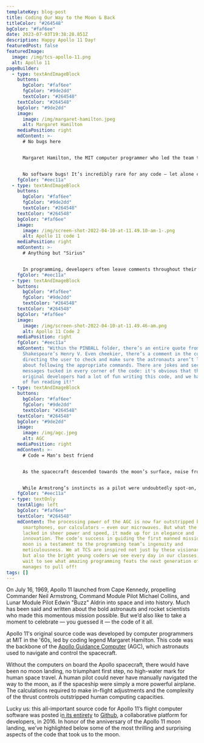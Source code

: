 ```yaml
---
templateKey: blog-post
title: Coding Our Way to the Moon & Back
titleColor: "#264548"
bgColor: "#faf6ee"
date: 2023-07-03T19:38:28.851Z
description: Happy Apollo 11 Day!
featuredPost: false
featuredImage:
  image: /img/tcs-apollo-11.png
  alt: Apollo 11
pageBuilder:
  - type: textAndImageBlock
    buttons:
      bgColor: "#faf6ee"
      fgColor: "#9de2dd"
      textColor: "#264548"
    textColor: "#264548"
    bgColor: "#9de2dd"
    image:
      image: /img/margaret-hamilton.jpeg
      alt: Margaret Hamilton
    mediaPosition: right
    mdContent: >-
      # No bugs here


      Margaret Hamilton, the MIT computer programmer who led the team that created the onboard Apollo software, was an unbelievably capable and precise programmer. As [The Guardian noted in an interview](https://www.theguardian.com/technology/2019/jul/13/margaret-hamilton-computer-scientist-interview-software-apollo-missions-1969-moon-landing-nasa-women) with her, “Her rigorous approach was so successful that no software bugs were ever known to have occurred during any crewed Apollo missions.”


      No software bugs! It’s incredibly rare for any code — let alone code as complex as the one powering the AGC — to be completely bug-free. Even today, mega-tech companies like Microsoft, Google, and Meta unofficially celebrate “Patch Tuesday” every month, when they release software patches to fix the bugs in their code. Now, we here at The Coding Space aren’t about to judge coding mistakes — we love mistakes for their irreplaceable educational value. That being said, the creation of a bug-less code managed by Hamilton and her team is still a feat worthy of admiration.
    fgColor: "#eec11a"
  - type: textAndImageBlock
    buttons:
      bgColor: "#faf6ee"
      fgColor: "#9de2dd"
      textColor: "#264548"
    textColor: "#264548"
    bgColor: "#faf6ee"
    image:
      image: /img/screen-shot-2022-04-10-at-11.49.10-am-1-.png
      alt: Apollo 11 code 1
    mediaPosition: right
    mdContent: >-
      # Anything but "Sirius"


      In programming, developers often leave comments throughout their code to describe to readers what the code is supposed to do. However, it’s obvious that the Apollo 11 programmers did more than that. Combing through the AGC source code, coding enthusiasts have found all sorts of easter eggs, consisting of playful messages, puns, and pop culture references. For example, the name for the file responsible for the spacecraft’s main ignition routine is titled "BURN_BABY_BURN," And the file responsible for the spaceship’s keyboard display system is called "PINBALL_GAME_BUTTONS_AND_LIGHTS".
    fgColor: "#eec11a"
  - type: textAndImageBlock
    buttons:
      bgColor: "#faf6ee"
      fgColor: "#9de2dd"
      textColor: "#264548"
    textColor: "#264548"
    bgColor: "#faf6ee"
    image:
      image: /img/screen-shot-2022-04-10-at-11.49.46-am.png
      alt: Apollo 11 Code 2
    mediaPosition: right
    fgColor: "#eec11a"
    mdContent: "Within the PINBALL folder, there’s an entire quote from
      Shakespeare’s Henry V. Even cheekier, there’s a comment in the code
      directing the user to check and make sure the astronauts aren’t lying
      about following the appropriate commands. There are jokes and secret
      messages tucked in every corner of the code: it's obvious that the
      original developers had a lot of fun writing this code, and we have a lot
      of fun reading it!"
  - type: textAndImageBlock
    buttons:
      bgColor: "#faf6ee"
      fgColor: "#9de2dd"
      textColor: "#264548"
    textColor: "#264548"
    bgColor: "#9de2dd"
    image:
      image: /img/agc.jpeg
      alt: AGC
    mediaPosition: right
    mdContent: >-
      # Code = Man's best friend 


      As the spacecraft descended towards the moon’s surface, noise from one of its radars began to feed bad data into the system, directing the spacecraft’s autopilot system towards a dangerous landing spot. The popular narrative of this moment claims that Neil Armstrong, seizing “manual” control away from the glitchy computer, piloted the spacecraft to a safer landing spot on the moon’s surface. Humans did it! Computers are no match for us! 


      While Armstrong’s instincts as a pilot were undoubtedly spot-on, the true victory of the day belongs to Hamilton and her team’s impeccable code, which was flexible enough to adapt even to unforeseen circumstances. The guidance computer understood it had a problem, but was able to stay functional throughout the descent, dumping the bad information and continuing its more important operations, saving the mission. More importantly, the spacecraft was a fully computerized system — any command that Armstrong gave had to route through the computer. There was no usable manual control! When Armstrong landed on the moon, he worked with and through the AGC, communicating with the computer and directing it towards a safer spot. The moon landing represented a thrilling triumph of human-computer interaction.
    fgColor: "#eec11a"
  - type: textOnly
    textAlign: left
    bgColor: "#faf6ee"
    textColor: "#264548"
    mdContent: The processing power of the AGC is now far outstripped by our
      smartphones, our calculators — even our microwaves. But what the AGC
      lacked in sheer power and speed, it made up for in elegance and
      innovation. The code’s success in guiding the first manned mission to the
      moon is a testament to the programming team’s ingenuity and
      meticulousness. We at TCS are inspired not just by these visionary coders,
      but also the bright young coders we see every day in our classes. We can’t
      wait to see what amazing programming feats the next generation of coders
      manages to pull off!
tags: []
---
```

On July 16, 1969, Apollo 11 launched from Cape Kennedy, propelling Commander Neil Armstrong, Command Module Pilot Michael Collins, and Lunar Module Pilot Edwin "Buzz" Aldrin into space and into history. Much has been said and written about the bold astronauts and rocket scientists who made this momentous mission possible. But we’d also like to take a moment to celebrate — you guessed it — the code of it all. 

Apollo 11's original source code was developed by computer programmers at MIT in the '60s, led by coding legend Margaret Hamilton. This code was the backbone of the [Apollo Guidance Computer](https://en.wikipedia.org/wiki/Apollo_Guidance_Computer) (AGC), which astronauts used to navigate and control the spacecraft.

Without the computers on board the Apollo spacecraft, there would have been no moon landing, no triumphant first step, no high-water mark for human space travel. A human pilot could never have manually navigated the way to the moon, as if the spaceship were simply a more powerful airplane. The calculations required to make in-flight adjustments and the complexity of the thrust controls outstripped human computing capacities.

Lucky us: this all-important source code for Apollo 11’s flight computer software was posted i[n its entirety](https://github.com/chrislgarry/Apollo-11) to [Github](https://github.com/), a collaborative platform for developers, in 2016. In honor of the anniversary of the Apollo 11 moon landing, we’ve highlighted below some of the most thrilling and surprising aspects of the code that took us to the moon.
